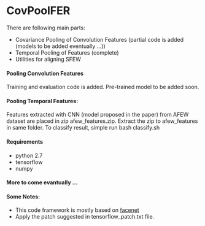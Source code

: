 # CovPoolFER

There are following main parts:
* Covariance Pooling of Convolution Features (partial code is added (models to be added eventually ...))
* Temporal Pooling of Features (complete)
* Utilities for aligning SFEW

#### Pooling Convolution Features
Training and evaluation code is added. Pre-trained model to be added soon.

#### Pooling Temporal Features:
Features extracted with CNN (model proposed in the paper) from AFEW dataset are placed in zip afew_features.zip. Extract the zip to afew_features in same folder. To classify result, simple run bash classify.sh

#### Requirements
* python 2.7
* tensorflow
* numpy

#### More to come evantually ...

#### Some Notes:
* This code framework is mostly based on [facenet](https://github.com/davidsandberg/facenet)
* Apply the patch suggested in tensorflow_patch.txt file.
